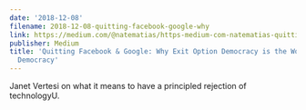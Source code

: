```yaml
---
date: '2018-12-08'
filename: 2018-12-08-quitting-facebook-google-why
link: https://medium.com/@natematias/https-medium-com-natematias-quitting-facebook-google-aaf8f4c80fbf?source=rss-61f90df70e11------2
publisher: Medium
title: 'Quitting Facebook & Google: Why Exit Option Democracy is the Worst Kind of
  Democracy'
---
```


Janet Vertesi on what it means to have a principled rejection of technologyU.